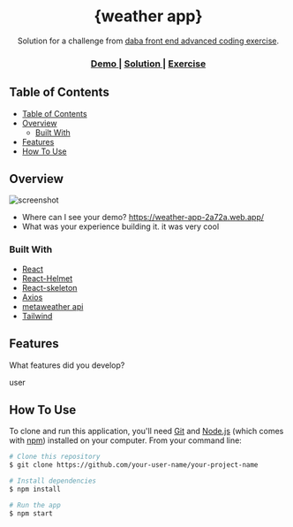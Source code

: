 <!-- Please update value in the {}  -->

<h1 align="center">{weather app}</h1>

<div align="center">
   Solution for a challenge from  <a href="https://investondaba.notion.site/daba-Front-End-Advanced-Test-1-e75b281f295e4457acac147d70312ee2" target="_blank">daba front end advanced coding exercise</a>.
</div>

<div align="center">
  <h3>
    <a href="https://{https://weather-app-2a72a.web.app/}">
      Demo
    </a>
    <span> | </span>
    <a href="https://{github.com/RaucheAcho/weather_app}">
      Solution
    </a>
    <span> | </span>
    <a href="https://investondaba.notion.site/daba-Front-End-Advanced-Test-1-e75b281f295e4457acac147d70312ee2">
      Exercise
    </a>
  </h3>
</div>

<!-- TABLE OF CONTENTS -->

## Table of Contents

- [Table of Contents](#table-of-contents)
- [Overview](#overview)
  - [Built With](#built-with)
- [Features](#features)
- [How To Use](#how-to-use)

<!-- OVERVIEW -->

## Overview

![screenshot](https://firebasestorage.googleapis.com/v0/b/weather-app-2a72a.appspot.com/o/weather-app.png?alt=media&token=c3cf03e1-4c43-4c55-9334-8c2baaa39ebd)

- Where can I see your demo?
  https://weather-app-2a72a.web.app/
- What was your experience building it.
  it was very cool

### Built With

<!-- This section should list any major frameworks that you built your project using. Here are a few examples.-->

- [React](https://reactjs.org/)
- [React-Helmet](https://www.npmjs.com/package/react-helmet)
- [React-skeleton](https://www.npmjs.com/package/react-loading-skeleton)
- [Axios](https://www.npmjs.com/package/axios)
- [metaweather api](https://www.metaweather.com/api/)
- [Tailwind](https://tailwindcss.com/)

## Features

<!-- List the features of your application or follow the template. Don't share the figma file here :) -->

What features did you develop?

user

## How To Use

<!-- Example: -->

To clone and run this application, you'll need [Git](https://git-scm.com) and [Node.js](https://nodejs.org/en/download/) (which comes with [npm](http://npmjs.com)) installed on your computer. From your command line:

```bash
# Clone this repository
$ git clone https://github.com/your-user-name/your-project-name

# Install dependencies
$ npm install

# Run the app
$ npm start
```
